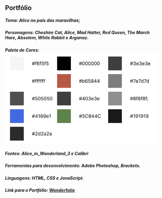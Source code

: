 ## Portfólio

##### Tema: Alice no país das maravilhas;
##### Personagens: Cheshire Cat, Alice, Mad Hatter, Red Queen, The March Hare, Absolem, White Rabbit e Arganaz.

##### Paleta de Cores: ![alt text](https://github.com/NicoleBaraldi/PWEB/blob/main/Portifólio/Cores.png)
 
##### Fontes: Alice_in_Wonderland_3 e Calibri

##### Ferramentas para desenvolvimento: Adobe Photoshop, Brackets.

##### Linguagens: HTML, CSS e JavaScript.

##### Link para o Portfólio: [Wonderfolio](https://wonderfolio.netlify.app/)